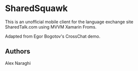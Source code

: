 SharedSquawk
============

This is an unofficial mobile client for the language exchange site SharedTalk.com using MVVM Xamarin Froms.

Adapted from Egor Bogotov's CrossChat demo.


Authors
-------

Alex Naraghi
